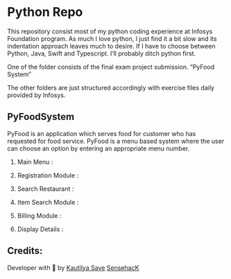 # Python Repo

This repository consist most of my python coding experience at Infosys Foundation program. As much I love python, I just find it a bit slow and its indentation approach leaves much to desire. If I have to choose between Python, Java, Swift and Typescript. I’ll probably ditch python first.




One of the folder consists of the  final exam project submission.
“PyFood System”

The other folders are just structured accordingly with exercise files daily provided by Infosys.

## PyFoodSystem
PyFood is an application which serves food for customer who has requested for food service. PyFood is a menu based system where the user can choose an option by entering an appropriate menu number.




 1. Main Menu :
 
 2. Registration Module :
 
 3. Search Restaurant :	
 
 4. Item Search Module :
 
 5. Billing Module :
 
 6. Display Details :
 
 
 
 ## Credits:
 
 Developer with 💚 by [Kautilya Save](https://www.linkedin.com/in/kautilyasave/)
 [SensehacK](https://sensehack.github.io/)
 
